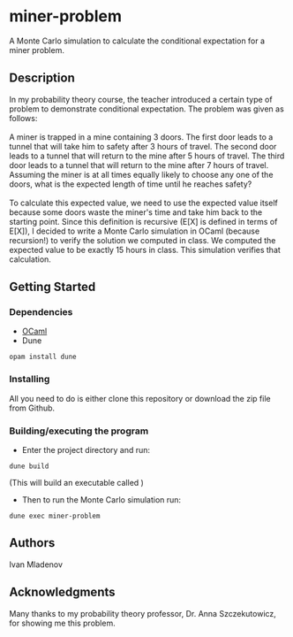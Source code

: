 # miner-problem 

A Monte Carlo simulation to calculate the conditional expectation for a miner problem.

## Description

In my probability theory course, the teacher introduced a certain type of problem to demonstrate conditional expectation. The problem was given as follows:\
\
A miner is trapped in a mine containing 3 doors. The first door leads to a tunnel that will take him to safety after 3 hours of travel. The second door leads to a tunnel that will return to the mine after 5 hours of travel. The third door leads to a tunnel that will return to the mine after 7 hours of travel. Assuming the miner is at all times equally likely to choose any one of the doors, what is the expected length of time until he reaches safety? \
\
To calculate this expected value, we need to use the expected value itself because some doors waste the miner's time and take him back to the starting point. Since this definition is recursive (E\[X\] is defined in terms of E\[X\]), I decided to write a Monte Carlo simulation in OCaml (because recursion!) to verify the solution we computed in class. We computed the expected value to be exactly 15 hours in class. This simulation verifies that calculation. 

## Getting Started

### Dependencies

* [OCaml](https://ocaml.org/docs/installing-ocaml)
* Dune
```
opam install dune
```

### Installing

All you need to do is either clone this repository or download the zip file from Github. 

### Building/executing the program

* Enter the project directory and run:
```
dune build
```
(This will build an executable called )
* Then to run the Monte Carlo simulation run:
```
dune exec miner-problem
```

## Authors

Ivan Mladenov  

## Acknowledgments

Many thanks to my probability theory professor, Dr. Anna Szczekutowicz, for showing me this problem.
